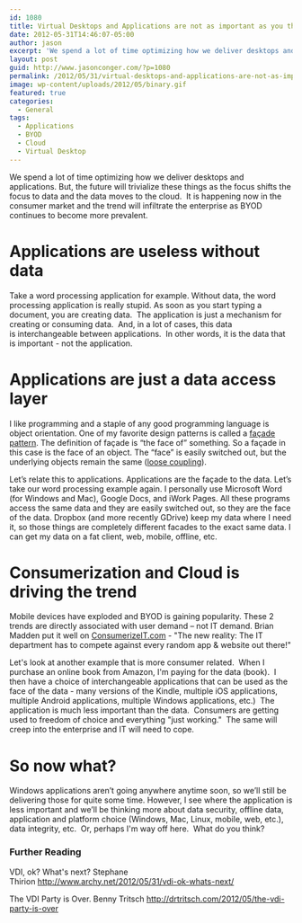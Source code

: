 ```yaml
---
id: 1080
title: Virtual Desktops and Applications are not as important as you think
date: 2012-05-31T14:46:07-05:00
author: jason
excerpt: 'We spend a lot of time optimizing how we deliver desktops and applications. But, the future will trivialize these things as the focus shifts the focus to data and the data moves to the cloud.  It is happening now in the consumer market and the trend will infiltrate the enterprise as BYOD continues to become more prevalent.'
layout: post
guid: http://www.jasonconger.com/?p=1080
permalink: /2012/05/31/virtual-desktops-and-applications-are-not-as-important-as-you-think/
image: wp-content/uploads/2012/05/binary.gif
featured: true
categories:
  - General
tags:
  - Applications
  - BYOD
  - Cloud
  - Virtual Desktop
---
```


We spend a lot of time optimizing how we deliver desktops and applications. But, the future will trivialize these things as the focus shifts the focus to data and the data moves to the cloud.  It is happening now in the consumer market and the trend will infiltrate the enterprise as BYOD continues to become more prevalent.
<h1>Applications are useless without data</h1>
Take a word processing application for example. Without data, the word processing application is really stupid. As soon as you start typing a document, you are creating data.  The application is just a mechanism for creating or consuming data.  And, in a lot of cases, this data is interchangeable between applications.  In other words, it is the data that is important - not the application.
<h1>Applications are just a data access layer</h1>
I like programming and a staple of any good programming language is object orientation. One of my favorite design patterns is called a <a title="facade pattern" href="http://en.wikipedia.org/wiki/Facade_pattern">façade pattern</a>. The definition of façade is “the face of” something. So a façade in this case is the face of an object. The “face” is easily switched out, but the underlying objects remain the same (<a href="http://en.wikipedia.org/wiki/Loose_coupling">loose coupling</a>).

Let’s relate this to applications. Applications are the façade to the data. Let’s take our word processing example again. I personally use Microsoft Word (for Windows and Mac), Google Docs, and iWork Pages. All these programs access the same data and they are easily switched out, so they are the face of the data. Dropbox (and more recently GDrive) keep my data where I need it, so those things are completely different facades to the exact same data. I can get my data on a fat client, web, mobile, offline, etc.
<h1>Consumerization and Cloud is driving the trend</h1>
Mobile devices have exploded and BYOD is gaining popularity. These 2 trends are directly associated with user demand – not IT demand. Brian Madden put it well on <a href="http://www.consumerizeit.com/blogs/consumerization/archive/2012/05/16/the-new-reality-the-it-department-has-to-compete-against-every-random-app-amp-website-out-there.aspx" target="_blank">ConsumerizeIT.com</a> - "The new reality: The IT department has to compete against every random app &amp; website out there!"

Let's look at another example that is more consumer related.  When I purchase an online book from Amazon, I'm paying for the data (book).  I then have a choice of interchangeable applications that can be used as the face of the data - many versions of the Kindle, multiple iOS applications, multiple Android applications, multiple Windows applications, etc.)  The application is much less important than the data.  Consumers are getting used to freedom of choice and everything "just working."  The same will creep into the enterprise and IT will need to cope.
<h1>So now what?</h1>
Windows applications aren’t going anywhere anytime soon, so we’ll still be delivering those for quite some time. However, I see where the application is less important and we’ll be thinking more about data security, offline data, application and platform choice (Windows, Mac, Linux, mobile, web, etc.), data integrity, etc.  Or, perhaps I'm way off here.  What do you think?
<h3>Further Reading</h3>
VDI, ok? What's next? Stephane Thirion <a title="VDI, ok? What's next?" href="http://www.archy.net/2012/05/31/vdi-ok-whats-next/">http://www.archy.net/2012/05/31/vdi-ok-whats-next/</a>

The VDI Party is Over. Benny Tritsch <a title="The VDI Party is Over" href="http://drtritsch.com/2012/05/the-vdi-party-is-over">http://drtritsch.com/2012/05/the-vdi-party-is-over</a>